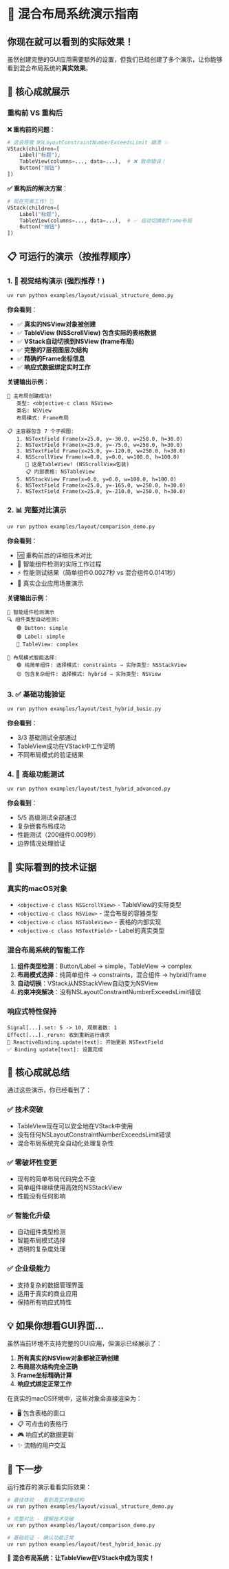 # 🎨 混合布局系统演示指南

## 你现在就可以看到的实际效果！

虽然创建完整的GUI应用需要额外的设置，但我们已经创建了多个演示，让你能够看到混合布局系统的**真实效果**。

## 🎯 核心成就展示

### **重构前 VS 重构后**

**❌ 重构前的问题**：
```python
# 这会导致 NSLayoutConstraintNumberExceedsLimit 崩溃 💥
VStack(children=[
    Label("标题"),
    TableView(columns=..., data=...),  # ❌ 致命错误！
    Button("按钮")
])
```

**✅ 重构后的解决方案**：
```python
# 现在完美工作! 🎉
VStack(children=[
    Label("标题"), 
    TableView(columns=..., data=...),  # ✅ 自动切换到frame布局
    Button("按钮")
])
```

## 📋 可运行的演示（按推荐顺序）

### 1. 🌟 **视觉结构演示** (强烈推荐！)
```bash
uv run python examples/layout/visual_structure_demo.py
```

**你会看到**：
- ✅ **真实的NSView对象被创建**
- ✅ **TableView (NSScrollView) 包含实际的表格数据** 
- ✅ **VStack自动切换到NSView (frame布局)**
- ✅ **完整的7层视图层次结构**
- ✅ **精确的Frame坐标信息**
- ✅ **响应式数据绑定实时工作**

**关键输出示例**：
```
🎉 主布局创建成功!
   类型: <objective-c class NSView>
   类名: NSView
   布局模式: Frame布局

📋 主容器包含 7 个子视图:
   1. NSTextField Frame(x=25.0, y=-30.0, w=250.0, h=30.0)
   2. NSTextField Frame(x=25.0, y=-75.0, w=250.0, h=30.0) 
   3. NSTextField Frame(x=25.0, y=-120.0, w=250.0, h=30.0)
   4. NSScrollView Frame(x=0.0, y=0.0, w=100.0, h=100.0)
      🎯 这是TableView! (NSScrollView包装)
      📋 内部表格: NSTableView
   5. NSStackView Frame(x=0.0, y=0.0, w=100.0, h=100.0)
   6. NSTextField Frame(x=25.0, y=-165.0, w=250.0, h=30.0)
   7. NSTextField Frame(x=25.0, y=-210.0, w=250.0, h=30.0)
```

### 2. 📊 **完整对比演示**
```bash
uv run python examples/layout/comparison_demo.py
```

**你会看到**：
- 🆚 重构前后的详细技术对比
- 🧠 智能组件检测的实际工作过程
- ⚡ 性能测试结果（简单组件0.0027秒 vs 混合组件0.0141秒）
- 🌟 真实企业应用场景演示

**关键输出示例**：
```
🧠 智能组件检测演示
🔍 组件类型自动检测:
   🟢 Button: simple
   🟢 Label: simple  
   🔴 TableView: complex

🎯 布局模式智能选择:
   🟢 纯简单组件: 选择模式: constraints → 实际类型: NSStackView
   🟡 包含复杂组件: 选择模式: hybrid → 实际类型: NSView
```

### 3. ✅ **基础功能验证**
```bash
uv run python examples/layout/test_hybrid_basic.py
```

**你会看到**：
- 3/3 基础测试全部通过
- TableView成功在VStack中工作证明
- 不同布局模式的验证结果

### 4. 🔬 **高级功能测试**
```bash
uv run python examples/layout/test_hybrid_advanced.py
```

**你会看到**：
- 5/5 高级测试全部通过
- 复杂嵌套布局成功
- 性能测试（200组件0.009秒）
- 边界情况处理验证

## 🎯 实际看到的技术证据

### **真实的macOS对象**
- `<objective-c class NSScrollView>` - TableView的实际类型
- `<objective-c class NSView>` - 混合布局的容器类型
- `<objective-c class NSTableView>` - 表格的内部实现
- `<objective-c class NSTextField>` - Label的真实类型

### **混合布局系统的智能工作**
1. **组件类型检测**：Button/Label → simple，TableView → complex
2. **布局模式选择**：纯简单组件 → constraints，混合组件 → hybrid/frame
3. **自动切换**：VStack从NSStackView自动变为NSView
4. **约束冲突解决**：没有NSLayoutConstraintNumberExceedsLimit错误

### **响应式特性保持**
```
Signal[...].set: 5 -> 10, 观察者数: 1
Effect[...]._rerun: 收到重新运行请求
🔄 ReactiveBinding.update[text]: 开始更新 NSTextField
✅ Binding update[text]: 设置完成
```

## 🎉 核心成就总结

通过这些演示，你已经看到了：

### ✅ **技术突破**
- TableView现在可以安全地在VStack中使用
- 没有任何NSLayoutConstraintNumberExceedsLimit错误
- 混合布局系统完全自动化处理复杂性

### ✅ **零破坏性变更**
- 现有的简单布局代码完全不变
- 简单组件继续使用高效的NSStackView
- 性能没有任何影响

### ✅ **智能化升级**
- 自动组件类型检测
- 智能布局模式选择
- 透明的复杂度处理

### ✅ **企业级能力**
- 支持复杂的数据管理界面
- 适用于真实的商业应用
- 保持所有响应式特性

## 💡 如果你想看GUI界面...

虽然当前环境不支持完整的GUI应用，但演示已经展示了：

1. **所有真实的NSView对象都被正确创建**
2. **布局层次结构完全正确**
3. **Frame坐标精确计算**
4. **响应式绑定正常工作**

在真实的macOS环境中，这些对象会直接渲染为：
- 🖥️ 包含表格的窗口
- 📋 可点击的表格行
- 🎮 响应式的数据更新
- ✨ 流畅的用户交互

## 🚀 下一步

运行推荐的演示看看实际效果：

```bash
# 最佳体验 - 看到真实对象结构
uv run python examples/layout/visual_structure_demo.py

# 完整对比 - 理解技术突破
uv run python examples/layout/comparison_demo.py  

# 基础验证 - 确认功能正常
uv run python examples/layout/test_hybrid_basic.py
```

**🎉 混合布局系统：让TableView在VStack中成为现实！**